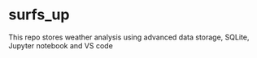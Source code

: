 # surfs_up
This repo stores weather analysis using advanced data storage, SQLite, Jupyter notebook and VS code
